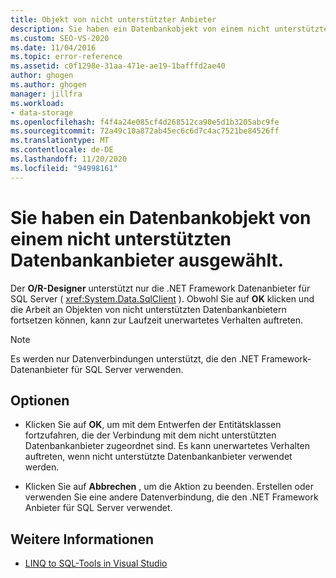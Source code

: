 ```yaml
---
title: Objekt von nicht unterstützter Anbieter
description: Sie haben ein Datenbankobjekt von einem nicht unterstützten Datenbankanbieter ausgewählt. Anzeigen von Informationen zu dieser Visual Studio-Meldung (O/R-Designer).
ms.custom: SEO-VS-2020
ms.date: 11/04/2016
ms.topic: error-reference
ms.assetid: c0f1298e-31aa-471e-ae19-1bafffd2ae40
author: ghogen
ms.author: ghogen
manager: jillfra
ms.workload:
- data-storage
ms.openlocfilehash: f4f4a24e085cf4d268512ca90e5d1b3205abc9fe
ms.sourcegitcommit: 72a49c10a872ab45ec6c6d7c4ac7521be84526ff
ms.translationtype: MT
ms.contentlocale: de-DE
ms.lasthandoff: 11/20/2020
ms.locfileid: "94998161"
---
```

# <a name="you-have-selected-a-database-object-from-an-unsupported-database-provider"></a>Sie haben ein Datenbankobjekt von einem nicht unterstützten Datenbankanbieter ausgewählt.

Der **O/R-Designer** unterstützt nur die .NET Framework Datenanbieter für SQL Server ( <xref:System.Data.SqlClient> ). Obwohl Sie auf **OK** klicken und die Arbeit an Objekten von nicht unterstützten Datenbankanbietern fortsetzen können, kann zur Laufzeit unerwartetes Verhalten auftreten.

> [!NOTE]
> Es werden nur Datenverbindungen unterstützt, die den .NET Framework-Datenanbieter für SQL Server verwenden.

## <a name="options"></a>Optionen

- Klicken Sie auf **OK**, um mit dem Entwerfen der Entitätsklassen fortzufahren, die der Verbindung mit dem nicht unterstützten Datenbankanbieter zugeordnet sind. Es kann unerwartetes Verhalten auftreten, wenn nicht unterstützte Datenbankanbieter verwendet werden.

- Klicken Sie auf **Abbrechen** , um die Aktion zu beenden. Erstellen oder verwenden Sie eine andere Datenverbindung, die den .NET Framework Anbieter für SQL Server verwendet.

## <a name="see-also"></a>Weitere Informationen

- [LINQ to SQL-Tools in Visual Studio](../data-tools/linq-to-sql-tools-in-visual-studio2.md)
